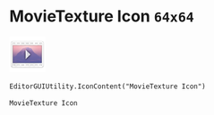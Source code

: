 # MovieTexture Icon `64x64`
<img src="/img/MovieTexture%20Icon.png" width=64 height=64>

``` CSharp
EditorGUIUtility.IconContent("MovieTexture Icon")
```
```
MovieTexture Icon
```
